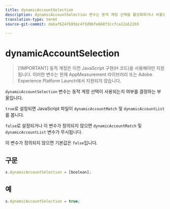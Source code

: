 ```yaml
---
title: dynamicAccountSelection
description: dynamicAccountSelection 변수는 동적 계정 선택을 활성화하거나 비활성화합니다.
translation-type: tm+mt
source-git-commit: dabaf6247695bc4f3d9bfe668f3ccfca12a52269

---
```



# dynamicAccountSelection

>[!IMPORTANT] 동적 계정은 이전 JavaScript 구현(H 코드)을 사용해야만 지원됩니다. 이러한 변수는 현재 AppMeasurement 라이브러리 또는 Adobe Experience Platform Launch에서 지원되지 않습니다.

`dynamicAccountSelection` 변수는 동적 계정 선택이 사용되는지 여부를 결정하는 부울입니다.

`true`로 설정되면 JavaScript 파일이 `dynamicAccountMatch` 및 `dynamicAccountList`를 봅니다.

`false`로 설정되거나 이 변수가 정의되지 않으면 `dynamicAccountMatch` 및 `dynamicAccountList` 변수가 무시됩니다.

이 변수가 정의되지 않으면 기본값은 `false`입니다.

## 구문

```js
s.dynamicAccountSelection = [boolean];
```

## 예

```js
s.dynamicAccountSelection = true;
```
